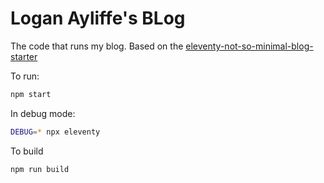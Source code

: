 # Logan Ayliffe's BLog

The code that runs my blog. Based on the [eleventy-not-so-minimal-blog-starter](https://github.com/Mangamaui/eleventy-not-so-minimal-blog-starter)

To run:

```zsh
npm start
```

In debug mode:

```zsh
DEBUG=* npx eleventy
```

To build

```zsh
npm run build
```
